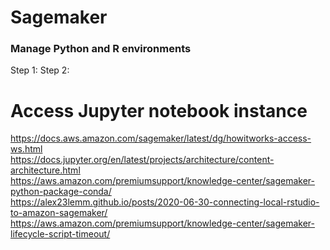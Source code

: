 # Sagemaker 

### Manage Python and R environments  

Step 1: 
Step 2: 

# Access Jupyter notebook instance  
https://docs.aws.amazon.com/sagemaker/latest/dg/howitworks-access-ws.html   
https://docs.jupyter.org/en/latest/projects/architecture/content-architecture.html    
https://aws.amazon.com/premiumsupport/knowledge-center/sagemaker-python-package-conda/  
https://alex23lemm.github.io/posts/2020-06-30-connecting-local-rstudio-to-amazon-sagemaker/  
https://aws.amazon.com/premiumsupport/knowledge-center/sagemaker-lifecycle-script-timeout/  